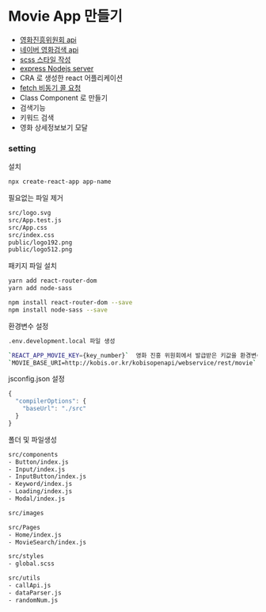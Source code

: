 # Movie App 만들기
- [영화진흥위원회 api](http://www.kobis.or.kr/kobisopenapi/)
- [네이버 영화검색 api](https://developers.naver.com/docs/search/movie/)
- [scss 스타일 작성](https://sass-lang.com/guide)
- [express Nodejs server](https://expressjs.com/ko/starter/installing.html)
- CRA 로 생성한 react 어플리케이션
- [fetch 비동기 콜 요청](https://developer.mozilla.org/ko/docs/Web/API/Fetch_API/Using_Fetch)
- Class Component 로 만들기
- 검색기능
- 키워드 검색
- 영화 상세정보보기 모달

### setting
설치
```bash
npx create-react-app app-name
```

필요없는 파일 제거
```bash
src/logo.svg
src/App.test.js
src/App.css
src/index.css
public/logo192.png
public/logo512.png
```

패키지 파일 설치
```bash
yarn add react-router-dom
yarn add node-sass

npm install react-router-dom --save
npm install node-sass --save
```

환경변수 설정
```bash
.env.development.local 파일 생성

`REACT_APP_MOVIE_KEY={key_number}`  영화 진흥 위원회에서 발급받은 키값을 환경변수로 설정  
`MOVIE_BASE_URI=http://kobis.or.kr/kobisopenapi/webservice/rest/movie` 영화 진흥위원회 base api 주소
```

jsconfig.json 설정
```js
{
  "compilerOptions": {
    "baseUrl": "./src"
  }
}
```

폴더 및 파일생성
```bash
src/components
- Button/index.js
- Input/index.js
- InputButton/index.js
- Keyword/index.js
- Loading/index.js
- Modal/index.js

src/images

src/Pages
- Home/index.js
- MovieSearch/index.js

src/styles
- global.scss

src/utils
- callApi.js
- dataParser.js
- randomNum.js
```


